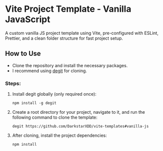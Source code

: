 # Vite Project Template - Vanilla JavaScript

A custom vanilla JS project template using Vite, pre-configured with ESLint, Prettier, and a clean folder structure for fast project setup.

## How to Use

- Clone the repository and install the necessary packages.
- I recommend using [degit](https://github.com/Rich-Harris/degit) for cloning.

### Steps:

1. Install degit globally (only required once):
   ```
   npm install -g degit
   ```
2. Create a root directory for your project, navigate to it, and run the following command to clone the template:

   ```
   degit https://github.com/DarkstarXDD/vite-templates#vanilla-js
   ```

3. After cloning, install the project dependencies:
   ```
   npm install
   ```
